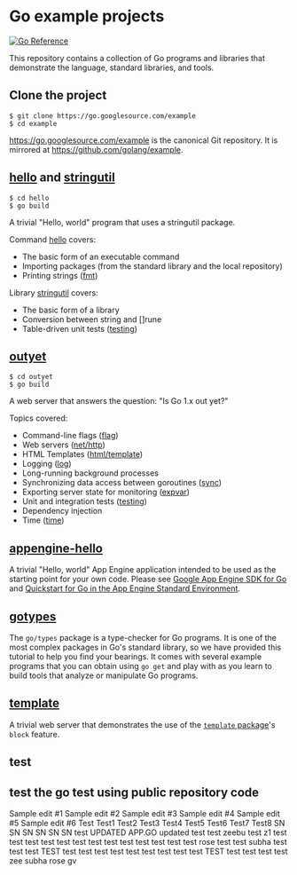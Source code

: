 # Go example projects

[![Go Reference](https://pkg.go.dev/badge/golang.org/x/example.svg)](https://pkg.go.dev/golang.org/x/example)

This repository contains a collection of Go programs and libraries that
demonstrate the language, standard libraries, and tools.

## Clone the project

```
$ git clone https://go.googlesource.com/example
$ cd example
```
https://go.googlesource.com/example is the canonical Git repository.
It is mirrored at https://github.com/golang/example.
## [hello](hello/) and [stringutil](stringutil/)

```
$ cd hello
$ go build
```
A trivial "Hello, world" program that uses a stringutil package.

Command [hello](hello/) covers:

* The basic form of an executable command
* Importing packages (from the standard library and the local repository)
* Printing strings ([fmt](//golang.org/pkg/fmt/))

Library [stringutil](stringutil/) covers:

* The basic form of a library
* Conversion between string and []rune
* Table-driven unit tests ([testing](//golang.org/pkg/testing/))

## [outyet](outyet/)

```
$ cd outyet
$ go build
```
A web server that answers the question: "Is Go 1.x out yet?"

Topics covered:

* Command-line flags ([flag](//golang.org/pkg/flag/))
* Web servers ([net/http](//golang.org/pkg/net/http/))
* HTML Templates ([html/template](//golang.org/pkg/html/template/))
* Logging ([log](//golang.org/pkg/log/))
* Long-running background processes
* Synchronizing data access between goroutines ([sync](//golang.org/pkg/sync/))
* Exporting server state for monitoring ([expvar](//golang.org/pkg/expvar/))
* Unit and integration tests ([testing](//golang.org/pkg/testing/))
* Dependency injection
* Time ([time](//golang.org/pkg/time/))

## [appengine-hello](appengine-hello/)

A trivial "Hello, world" App Engine application intended to be used as the
starting point for your own code. Please see
[Google App Engine SDK for Go](https://cloud.google.com/appengine/downloads#Google_App_Engine_SDK_for_Go)
and [Quickstart for Go in the App Engine Standard Environment](https://cloud.google.com/appengine/docs/standard/go/quickstart).

## [gotypes](gotypes/)

The `go/types` package is a type-checker for Go programs. It is one of the most
complex packages in Go's standard library, so we have provided this tutorial to
help you find your bearings. It comes with several example programs that you
can obtain using `go get` and play with as you learn to build tools that analyze
or manipulate Go programs.

## [template](template/)

A trivial web server that demonstrates the use of the
[`template` package](https://golang.org/pkg/text/template/)'s `block` feature.

## test
test the go test using public repository code
-----------------------------------------------------------
Sample edit #1
Sample edit #2
Sample edit #3
Sample edit #4
Sample edit #5
Sample edit #6
Test
Test1
Test2
Test3
Test4
Test5
Test6
Test7
Test8
SN
SN
SN
SN
SN
SN
test
UPDATED APP.GO
updated
test
test
zeebu
test
z1
test
test
test
test
test
test
test
test
test
test
test
test
test
rose
test
test
subha
test
test
test
TEST
test
test
test
test
test
test
test
test
test
TEST
test
test
test
test
zee
subha
rose
gv
